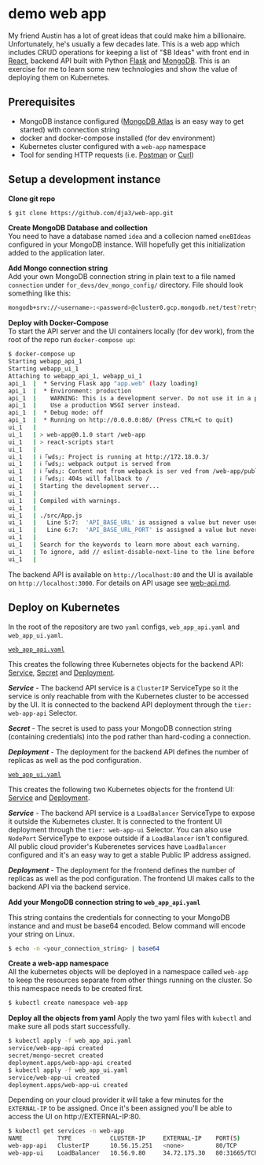 # demo web app #
My friend Austin has a lot of great ideas that could make him a billionaire. Unfortunately, he's usually a few decades late. This is a web app which includes CRUD operations for keeping a list of "$B Ideas" with front end in [React](reactjs.org), backend API built with Python [Flask](https://www.fullstackpython.com/flask.html) and [MongoDB](www.mongodb.com). This is an exercise for me to learn some new technologies and show the value of deploying them on Kubernetes.

## Prerequisites ##
* MongoDB instance configured ([MongoDB Atlas](mongodb.com/cloud/atlas) is an easy way to get started) with connection string
* docker and docker-compose installed (for dev environment)
* Kubernetes cluster configured with a `web-app` namespace
* Tool for sending HTTP requests (i.e. [Postman](https://www.getpostman.com/) or [Curl](https://curl.haxx.se/))
 
## Setup a development instance ##
**Clone git repo**  
```bash
$ git clone https://github.com/dja3/web-app.git
```

**Create MongoDB Database and collection**  
You need to have a database named `idea` and a collecion named `oneBIdeas` configured in your MongoDB instance. Will hopefully get this initialization added to the application later.

**Add Mongo connection string**  
Add your own MongoDB connection string in plain text to a file named `connection` under `for_devs/dev_mongo_config/` directory. File should look something like this:
```bash
mongodb+srv://<username>:<password>@cluster0.gcp.mongodb.net/test?retryWrites=true&w=majority
```

**Deploy with  Docker-Compose**  
To start the API server and the UI containers locally (for dev work), from the root of the repo run `docker-compose up`:
```bash
$ docker-compose up
Starting webapp_api_1
Starting webapp_ui_1
Attaching to webapp_api_1, webapp_ui_1
api_1  |  * Serving Flask app "app.web" (lazy loading)
api_1  |  * Environment: production
api_1  |    WARNING: This is a development server. Do not use it in a production deployment.
api_1  |    Use a production WSGI server instead.
api_1  |  * Debug mode: off
api_1  |  * Running on http://0.0.0.0:80/ (Press CTRL+C to quit)
ui_1   | 
ui_1   | > web-app@0.1.0 start /web-app
ui_1   | > react-scripts start
ui_1   | 
ui_1   | ℹ ｢wds｣: Project is running at http://172.18.0.3/
ui_1   | ℹ ｢wds｣: webpack output is served from 
ui_1   | ℹ ｢wds｣: Content not from webpack is ser ved from /web-app/public
ui_1   | ℹ ｢wds｣: 404s will fallback to /
ui_1   | Starting the development server...
ui_1   | 
ui_1   | Compiled with warnings.
ui_1   | 
ui_1   | ./src/App.js
ui_1   |   Line 5:7:  'API_BASE_URL' is assigned a value but never used       no-unused-vars
ui_1   |   Line 6:7:  'API_BASE_URL_PORT' is assigned a value but never used  no-unused-vars
ui_1   | 
ui_1   | Search for the keywords to learn more about each warning.
ui_1   | To ignore, add // eslint-disable-next-line to the line before.
ui_1   | 
```

The backend API is available on `http://localhost:80` and the UI is available on `http://localhost:3000`. For details on API usage see [web-api.md](web-api.md).

## Deploy on Kubernetes ##
In the root of the repository are two `yaml` configs, `web_app_api.yaml` and `web_app_ui.yaml`. 

[`web_app_api.yaml`](web_app_api.yaml)  

This creates the following three Kubernetes objects for the backend API: [Service](https://kubernetes.io/docs/concepts/services-networking/service/), [Secret](https://kubernetes.io/docs/concepts/configuration/secret/) and [Deployment](https://kubernetes.io/docs/concepts/workloads/controllers/deployment/).

***Service*** - The backend API service is a `ClusterIP` ServiceType so it the service is only reachable from with the Kubernetes cluster to be accessed by the UI. It is connected to the backend API deployment through the `tier: web-app-api` Selector.

***Secret*** - The secret is used to pass your MongoDB connection string (containing credentials) into the pod rather than hard-coding a connection.

***Deployment*** - The deployment for the backend API defines the number of replicas as well as the pod configuration.

[`web_app_ui.yaml`](web_app_ui.yaml) 

This creates the following two Kubernetes objects for the frontend UI: [Service](https://kubernetes.io/docs/concepts/services-networking/service/) and [Deployment](https://kubernetes.io/docs/concepts/workloads/controllers/deployment/).

***Service*** - The backend API service is a `LoadBalancer` ServiceType to expose it outside the Kubernetes cluster. It is connected to the frontent UI deployment through the `tier: web-app-ui` Selector. You can also use `NodePort` ServiceType to expose outside if a `LoadBalancer` isn't configured. All public cloud provider's Kuberenetes services have `LoadBalancer` configured and it's an easy way to get a stable Public IP address assigned.

***Deployment*** - The deployment for the frontend defines the number of replicas as well as the pod configuration. The frontend UI makes calls to the backend API via the backend service.

**Add your MongoDB connection string to `web_app_api.yaml`**  

This string contains the credentials for connecting to your MongoDB instance and and must be base64 encoded. Below command will encode your string on Linux.
```bash
$ echo -n <your_connection_string> | base64
```

**Create a web-app namespace**  
All the kubernetes objects will be deployed in a namespace called `web-app` to keep the resources separate from other things running on the cluster. So this namespace needs to be created first.
```bash
$ kubectl create namespace web-app
```

**Deploy all the objects from yaml**
Apply the two yaml files with `kubectl` and make sure all pods start successfully.

```bash
$ kubectl apply -f web_app_api.yaml 
service/web-app-api created
secret/mongo-secret created
deployment.apps/web-app-api created
$ kubectl apply -f web_app_ui.yaml 
service/web-app-ui created
deployment.apps/web-app-ui created
```

Depending on your cloud provider it will take a few minutes for the `EXTERNAL-IP` to be assigned. Once it's been assigned you'll be able to access the UI on http://EXTERNAL-IP:80. 

```bash
$ kubectl get services -n web-app
NAME          TYPE           CLUSTER-IP     EXTERNAL-IP    PORT(S)        AGE
web-app-api   ClusterIP      10.56.15.251   <none>         80/TCP         15m
web-app-ui    LoadBalancer   10.56.9.80     34.72.175.30   80:31665/TCP   4d5h
```
